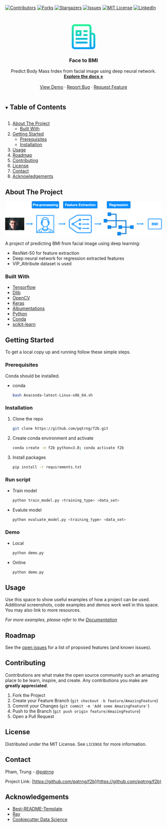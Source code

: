 [![Contributors][contributors-shield]][contributors-url]
[![Forks][forks-shield]][forks-url]
[![Stargazers][stars-shield]][stars-url]
[![Issues][issues-shield]][issues-url]
[![MIT License][license-shield]][license-url]
[![LinkedIn][linkedin-shield]][linkedin-url]

<!-- PROJECT LOGO -->
<br />
<p align="center">
  <a href="https://github.com/pqtrng/f2b">
    <img src="report/images/logo.png" alt="Logo" width="80" height="80">
  </a>

  <h3 align="center">Face to BMI</h3>

  <p align="center">
    Predict Body Mass Index from facial image using deep neural network.
    <br />
    <a href="https://github.com/pqtrng/f2b"><strong>Explore the docs »</strong></a>
    <br />
    <br />
    <a href="https://github.com/pqtrng/f2b">View Demo</a>
    ·
    <a href="https://github.com/pqtrng/f2b/issues">Report Bug</a>
    ·
    <a href="https://github.com/pqtrng/f2b/issues">Request Feature</a>
  </p>
</p>

<!-- TABLE OF CONTENTS -->
<details open="open">
  <summary><h2 style="display: inline-block">Table of Contents</h2></summary>
  <ol>
    <li>
      <a href="#about-the-project">About The Project</a>
      <ul>
        <li><a href="#built-with">Built With</a></li>
      </ul>
    </li>
    <li>
      <a href="#getting-started">Getting Started</a>
      <ul>
        <li><a href="#prerequisites">Prerequisites</a></li>
        <li><a href="#installation">Installation</a></li>
      </ul>
    </li>
    <li><a href="#usage">Usage</a></li>
    <li><a href="#roadmap">Roadmap</a></li>
    <li><a href="#contributing">Contributing</a></li>
    <li><a href="#license">License</a></li>
    <li><a href="#contact">Contact</a></li>
    <li><a href="#acknowledgements">Acknowledgements</a></li>
  </ol>
</details>

<!-- ABOUT THE PROJECT -->
## About The Project

[![Product Name Screen Shot][product-screenshot]](https://example.com)

A project of predicting BMI from facial image using deep learning:

- ResNet-50 for feature extraction
- Deep neural network for regression extracted features
- VIP_Attribute dataset is used

### Built With

- [Tensorflow](https://www.tensorflow.org/)
- [Dlib](http://dlib.net/)
- [OpenCV](https://opencv.org/)
- [Keras](https://keras.io/)
- [Albumentations](https://albumentations.ai/)
- [Python](https://www.python.org/)
- [Conda](https://docs.conda.io/en/latest/)
- [scikit-learn](https://scikit-learn.org/stable/)

<!-- GETTING STARTED -->
## Getting Started

To get a local copy up and running follow these simple steps.

### Prerequisites

Conda should be installed.

- conda

  ```sh
  bash Anaconda-latest-Linux-x86_64.sh
  ```

### Installation

1. Clone the repo

   ```sh
   git clone https://github.com/pqtrng/f2b.git
   ```

2. Create conda environment and activate

   ```sh
   conda create -n f2b python=3.8; conda activate f2b
   ```

3. Install packages

   ```sh
   pip install -r requirements.txt
   ```

### Run script

- Train model

   ```sh
   python train_model.py <training_type> <data_set>
   ```

- Evalute model

   ```sh
   python evaluate_model.py <training_type> <data_set>
   ```

### Demo

- Local

  ```sh
  python demo.py
  ```

- Online

  ```sh
  python demo.py
  ```

<!-- USAGE EXAMPLES -->
## Usage

Use this space to show useful examples of how a project can be used. Additional screenshots, code examples and demos work well in this space. You may also link to more resources.

_For more examples, please refer to the [Documentation](https://example.com)_

<!-- ROADMAP -->
## Roadmap

See the [open issues](https://github.com/pqtrng/f2b/issues) for a list of proposed features (and known issues).

<!-- CONTRIBUTING -->
## Contributing

Contributions are what make the open source community such an amazing place to be learn, inspire, and create. Any contributions you make are **greatly appreciated**.

1. Fork the Project
2. Create your Feature Branch (`git checkout -b feature/AmazingFeature`)
3. Commit your Changes (`git commit -m 'Add some AmazingFeature'`)
4. Push to the Branch (`git push origin feature/AmazingFeature`)
5. Open a Pull Request

<!-- LICENSE -->
## License

Distributed under the MIT License. See `LICENSE` for more information.

<!-- CONTACT -->
## Contact

Pham, Trung - [@pqtrng](https://twitter.com/pqtrng)

Project Link: [https://github.com/pqtrng/f2b](https://github.com/pqtrng/f2b)

<!-- ACKNOWLEDGEMENTS -->
## Acknowledgements

- [Best-README-Template](https://github.com/othneildrew/Best-README-Template)
- [Ray](https://docs.ray.io/en/master/index.html#)
- [Cookiecutter Data Science](https://drivendata.github.io/cookiecutter-data-science/)

<!-- MARKDOWN LINKS & IMAGES -->
<!-- https://www.markdownguide.org/basic-syntax/#reference-style-links -->
[contributors-shield]:  https://img.shields.io/github/contributors/pqtrng/f2b.svg?style=for-the-badge
[contributors-url]: https://github.com/pqtrng/f2b/graphs/contributors
[forks-shield]: https://img.shields.io/github/forks/pqtrng/f2b.svg?style=for-the-badge
[forks-url]: https://github.com/pqtrng/f2b/network/members
[stars-shield]: https://img.shields.io/github/stars/pqtrng/f2b.svg?style=for-the-badge
[stars-url]: https://github.com/pqtrng/f2b/stargazers
[issues-shield]: https://img.shields.io/github/issues/pqtrng/f2b.svg?style=for-the-badge
[issues-url]: https://github.com/pqtrng/f2b/issues
[license-shield]: https://img.shields.io/github/license/pqtrng/f2b.svg?style=for-the-badge
[license-url]: https://github.com/pqtrng/f2b/blob/master/LICENSE.txt
[linkedin-shield]: https://img.shields.io/badge/-LinkedIn-black.svg?style=for-the-badge&logo=linkedin&colorB=555
[linkedin-url]: https://linkedin.com/in/pqtrng
[product-screenshot]: report/images/bmi_process.png
